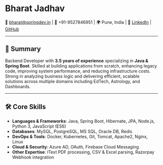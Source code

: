 # Bharat Jadhav  

📧 bharat@springdev.in | 📱 +91-9527846951 | 🌍 Pune, India | 🔗 [LinkedIn](https://www.linkedin.com/in/bharat-jadhav/) | [GitHub](https://github.com/bharatjadhav)  

---
## 🚀 Summary  
Backend Developer with **3.5 years of experience** specializing in **Java & Spring Boot**. Skilled at building applications from scratch, enhancing legacy code, improving system performance, and reducing infrastructure costs. Strong in analyzing business logic and delivering efficient, scalable solutions across multiple domains including EdTech, Astrology, and Dashboards.  

---
## 🛠 Core Skills  
- **Languages & Frameworks**: Java, Spring Boot, Hibernate, JPA, Node.js, Python 3, JavaScript (ES6) 
- **Databases**: MySQL, PostgreSQL, MS SQL, Oracle DB, Redis  
- **DevOps & Tools**: Docker, Kubernetes, Git, Tomcat, Apache2, Nginx, Linux  
- **Cloud & Security**: Azure AD, OAuth, Firebase Cloud Messaging  
- **Other Expertise**: IText PDF processing, CSV & Excel parsing, Razorpay Webhook integration  
